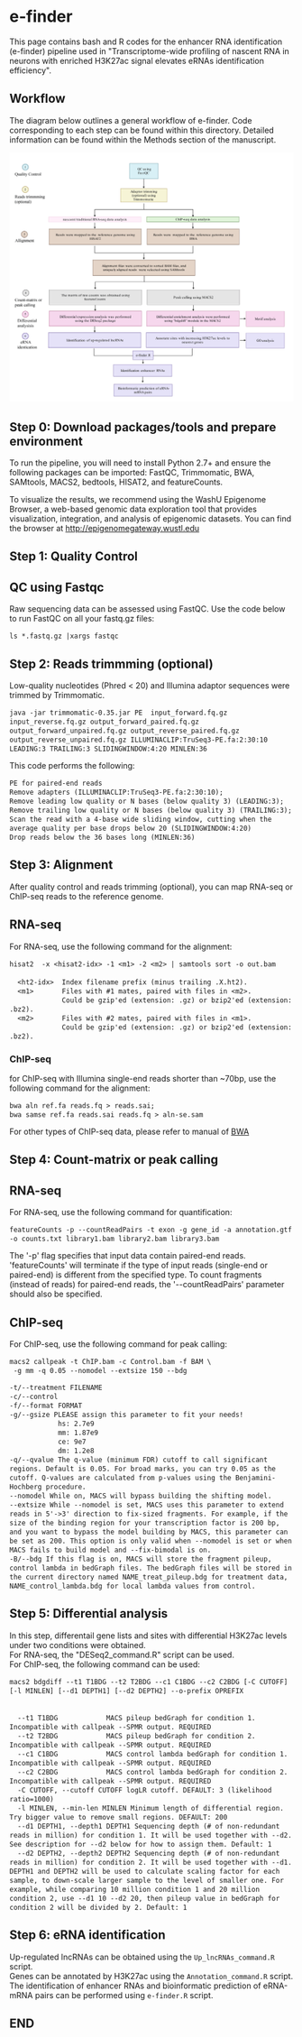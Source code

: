 # e-finder

This page contains bash and R codes for the enhancer RNA identification (e-finder) pipeline used in "Transcriptome-wide profiling of nascent RNA in neurons with enriched H3K27ac signal elevates eRNAs identification efficiency".


## Workflow

The diagram below outlines a general workflow of e-finder. Code corresponding to each step can be found within  this directory. Detailed information can be found within the Methods section of the manuscript. 

![pic](./figure/e-finder.png)

## Step 0: Download packages/tools and prepare environment

To run the pipeline, you will need to install Python 2.7+ and ensure the following packages can be imported: FastQC, Trimmomatic, BWA, SAMtools, MACS2, bedtools, HISAT2, and featureCounts.

To visualize the results, we recommend using the WashU Epigenome Browser, a web-based genomic data exploration tool that provides visualization, integration, and analysis of epigenomic datasets. You can find the browser at http://epigenomegateway.wustl.edu


## Step 1: Quality Control
## QC using Fastqc
Raw sequencing data can be assessed using FastQC. Use the code below to run FastQC on all your fastq.gz files:
```
ls *.fastq.gz |xargs fastqc
```

## Step 2: Reads trimmming (optional)
Low-quality nucleotides (Phred < 20) and Illumina adaptor sequences were trimmed by Trimmomatic.
```
java -jar trimmomatic-0.35.jar PE  input_forward.fq.gz input_reverse.fq.gz output_forward_paired.fq.gz output_forward_unpaired.fq.gz output_reverse_paired.fq.gz output_reverse_unpaired.fq.gz ILLUMINACLIP:TruSeq3-PE.fa:2:30:10 LEADING:3 TRAILING:3 SLIDINGWINDOW:4:20 MINLEN:36

```
This code performs the following: 
```
PE for paired-end reads  
Remove adapters (ILLUMINACLIP:TruSeq3-PE.fa:2:30:10);  
Remove leading low quality or N bases (below quality 3) (LEADING:3);   
Remove trailing low quality or N bases (below quality 3) (TRAILING:3);  
Scan the read with a 4-base wide sliding window, cutting when the average quality per base drops below 20 (SLIDINGWINDOW:4:20)  
Drop reads below the 36 bases long (MINLEN:36)  
```


## Step 3: Alignment
After quality control and reads trimming (optional), you can map RNA-seq or ChIP-seq reads to the reference genome.

## RNA-seq
For RNA-seq, use the following command for the alignment:
```
hisat2  -x <hisat2-idx> -1 <m1> -2 <m2> | samtools sort -o out.bam

  <ht2-idx>  Index filename prefix (minus trailing .X.ht2).
  <m1>       Files with #1 mates, paired with files in <m2>.
             Could be gzip'ed (extension: .gz) or bzip2'ed (extension: .bz2).
  <m2>       Files with #2 mates, paired with files in <m1>.
             Could be gzip'ed (extension: .gz) or bzip2'ed (extension: .bz2).
```

### ChIP-seq
for ChIP-seq with Illumina single-end reads shorter than ~70bp, use the following command for the alignment:
```
bwa aln ref.fa reads.fq > reads.sai; 
bwa samse ref.fa reads.sai reads.fq > aln-se.sam
```
For other types of ChIP-seq data, please refer to manual of [BWA](https://github.com/lh3/bwa)


## Step 4: Count-matrix or peak calling

## RNA-seq
For RNA-seq, use the following command for quantification:
```
featureCounts -p --countReadPairs -t exon -g gene_id -a annotation.gtf -o counts.txt library1.bam library2.bam library3.bam
```

The '-p' flag specifies that input data contain paired-end reads. 'featureCounts' will terminate if the type of input reads (single-end or paired-end) is different from the specified type. To count fragments (instead of reads) for paired-end reads, the '--countReadPairs' parameter should also be specified.

## ChIP-seq
For ChIP-seq, use the following command for peak calling:
```
macs2 callpeak -t ChIP.bam -c Control.bam -f BAM \
 -g mm -q 0.05 --nomodel --extsize 150 --bdg 
```

	-t/--treatment FILENAME
	-c/--control
	-f/--format FORMAT
	-g/--gsize PLEASE assign this parameter to fit your needs!
				hs: 2.7e9
				mm: 1.87e9
				ce: 9e7
				dm: 1.2e8
	-q/--qvalue The q-value (minimum FDR) cutoff to call significant regions. Default is 0.05. For broad marks, you can try 0.05 as the cutoff. Q-values are calculated from p-values using the Benjamini-Hochberg procedure.
	--nomodel While on, MACS will bypass building the shifting model.
	--extsize While --nomodel is set, MACS uses this parameter to extend reads in 5'->3' direction to fix-sized fragments. For example, if the size of the binding region for your transcription factor is 200 bp, and you want to bypass the model building by MACS, this parameter can be set as 200. This option is only valid when --nomodel is set or when MACS fails to build model and --fix-bimodal is on.
	-B/--bdg If this flag is on, MACS will store the fragment pileup, control lambda in bedGraph files. The bedGraph files will be stored in the current directory named NAME_treat_pileup.bdg for treatment data, NAME_control_lambda.bdg for local lambda values from control.


## Step 5: Differential analysis
In this step, differentail gene lists and sites with differential H3K27ac levels under two conditions were obtained.   
For RNA-seq, the "DESeq2_command.R" script can be used.  
For ChIP-seq, the following command can be used:
```
macs2 bdgdiff --t1 T1BDG --t2 T2BDG --c1 C1BDG --c2 C2BDG [-C CUTOFF] [-l MINLEN] [--d1 DEPTH1] [--d2 DEPTH2] --o-prefix OPREFIX 


  --t1 T1BDG            MACS pileup bedGraph for condition 1. Incompatible with callpeak --SPMR output. REQUIRED  
  --t2 T2BDG            MACS pileup bedGraph for condition 2. Incompatible with callpeak --SPMR output. REQUIRED  
  --c1 C1BDG            MACS control lambda bedGraph for condition 1. Incompatible with callpeak --SPMR output. REQUIRED  
  --c2 C2BDG            MACS control lambda bedGraph for condition 2. Incompatible with callpeak --SPMR output. REQUIRED  
  -C CUTOFF, --cutoff CUTOFF logLR cutoff. DEFAULT: 3 (likelihood ratio=1000)  
  -l MINLEN, --min-len MINLEN Minimum length of differential region. Try bigger value to remove small regions. DEFAULT: 200  
  --d1 DEPTH1, --depth1 DEPTH1 Sequencing depth (# of non-redundant reads in million) for condition 1. It will be used together with --d2. See description for --d2 below for how to assign them. Default: 1  
  --d2 DEPTH2, --depth2 DEPTH2 Sequencing depth (# of non-redundant reads in million) for condition 2. It will be used together with --d1. DEPTH1 and DEPTH2 will be used to calculate scaling factor for each sample, to down-scale larger sample to the level of smaller one. For example, while comparing 10 million condition 1 and 20 million condition 2, use --d1 10 --d2 20, then pileup value in bedGraph for condition 2 will be divided by 2. Default: 1  
```


## Step 6: eRNA identification
Up-regulated lncRNAs can be obtained using the `Up_lncRNAs_command.R` script.  
Genes can be annotated by H3K27ac using the `Annotation_command.R` script.  
The identification of enhancer RNAs and bioinformatic prediction of eRNA-mRNA pairs can be performed using `e-finder.R` script.

## END